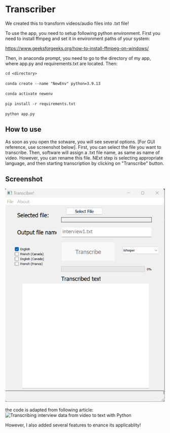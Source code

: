 # Transcriber
We created this to transform videos/audio files into .txt file!


To use the app, you need to setup following python environment. First you need to install ffmpeg and set it in environment paths of your system:

https://www.geeksforgeeks.org/how-to-install-ffmpeg-on-windows/

Then, in anaconda prompt, you need to go to the directory of my app, where app.py and requirements.txt are located. Then:

```
cd <directory>

conda create --name "NewEnv" python=3.9.13

conda activate newenv 

pip install -r requirements.txt

python app.py
```
## How to use
As soon as you open the sotware, you will see several options. [For GUI reference, use screenshot below]. 
First, you can select the file you want to transcribe. Then, software will assign a .txt file name, as same as name of video. However, you can rename this file. NExt step is selecting appropriate language, and then starting transcription by clicking on "Transcribe" button.

## Screenshot
![alt text](https://github.com/magnumical/Audio2Text/blob/main/img/img.png?raw=true)

the code is adapted from following article:
![Transcribing interview data from video to text with Python](https://towardsdatascience.com/transcribing-interview-data-from-video-to-text-with-python-5cdb6689eea1)

However, I also added several features to enance its applicablity!
